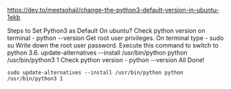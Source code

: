 https://dev.to/meetsohail/change-the-python3-default-version-in-ubuntu-1ekb


Steps to Set Python3 as Default On ubuntu?
Check python version on terminal - python --version
Get root user privileges. On terminal type - sudo su
Write down the root user password.
Execute this command to switch to python 3.6. update-alternatives --install /usr/bin/python python /usr/bin/python3 1
Check python version - python --version
All Done!

```
sudo update-alternatives --install /usr/bin/python python /usr/bin/python3 1
